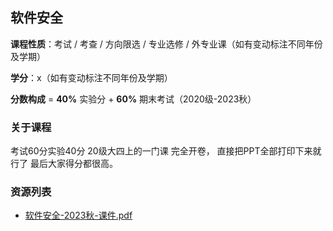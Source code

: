 ## 软件安全

**课程性质**：考试 / 考查 / 方向限选 / 专业选修 / 外专业课（如有变动标注不同年份及学期）

**学分**：x（如有变动标注不同年份及学期）

**分数构成** = **40%** 实验分 + **60%** 期末考试（2020级-2023秋）

### 关于课程

考试60分实验40分
20级大四上的一门课
完全开卷，
直接把PPT全部打印下来就行了
最后大家得分都很高。

### 资源列表

- [软件安全-2023秋-课件.pdf](https://raw.githubusercontent.com/HIT-FC-OpenCS/CS_Courses/main/信息安全/软件安全/课程学习资源/软件安全-2023秋-课件.pdf)
